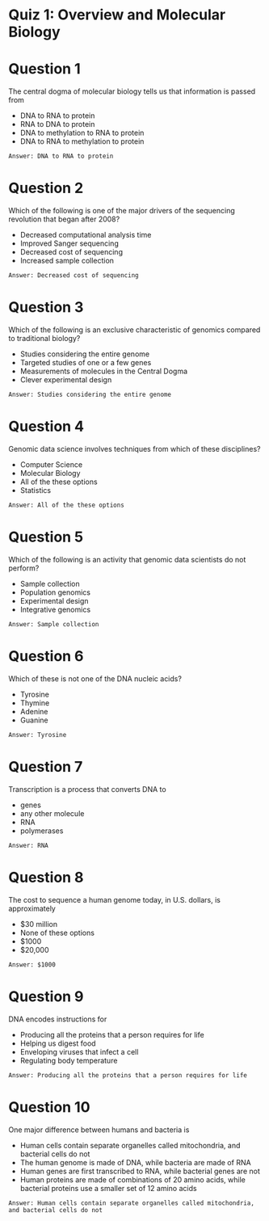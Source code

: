 # Quiz 1: Overview and Molecular Biology

# Question 1
The central dogma of molecular biology tells us that information is passed from
* DNA to RNA to protein
* RNA to DNA to protein
* DNA to methylation to RNA to protein
* DNA to RNA to methylation to protein
```
Answer: DNA to RNA to protein
```

# Question 2
Which of the following is one of the major drivers of the sequencing revolution that began after 2008?
* Decreased computational analysis time
* Improved Sanger sequencing
* Decreased cost of sequencing
* Increased sample collection
```
Answer: Decreased cost of sequencing
```

# Question 3
Which of the following is an exclusive characteristic of genomics compared to traditional biology?
* Studies considering the entire genome
* Targeted studies of one or a few genes
* Measurements of molecules in the Central Dogma
* Clever experimental design
```
Answer: Studies considering the entire genome
```

# Question 4
Genomic data science involves techniques from which of these disciplines?
* Computer Science
* Molecular Biology
* All of the these options
* Statistics
```
Answer: All of the these options
```

# Question 5
Which of the following is an activity that genomic data scientists do not perform?
* Sample collection
* Population genomics
* Experimental design
* Integrative genomics
```
Answer: Sample collection
```

# Question 6
Which of these is not one of the DNA nucleic acids?
* Tyrosine
* Thymine
* Adenine
* Guanine
```
Answer: Tyrosine
```

# Question 7
Transcription is a process that converts DNA to
* genes
* any other molecule
* RNA
* polymerases
```
Answer: RNA
```

# Question 8
The cost to sequence a human genome today, in U.S. dollars, is approximately
* $30 million
* None of these options
* $1000
* $20,000
```
Answer: $1000
```

# Question 9
DNA encodes instructions for
* Producing all the proteins that a person requires for life
* Helping us digest food
* Enveloping viruses that infect a cell
* Regulating body temperature
```
Answer: Producing all the proteins that a person requires for life
```

# Question 10
One major difference between humans and bacteria is
* Human cells contain separate organelles called mitochondria, and bacterial cells do not
* The human genome is made of DNA, while bacteria are made of RNA
* Human genes are first transcribed to RNA, while bacterial genes are not
* Human proteins are made of combinations of 20 amino acids, while bacterial proteins use a smaller set of 12 amino acids
```
Answer: Human cells contain separate organelles called mitochondria, and bacterial cells do not
